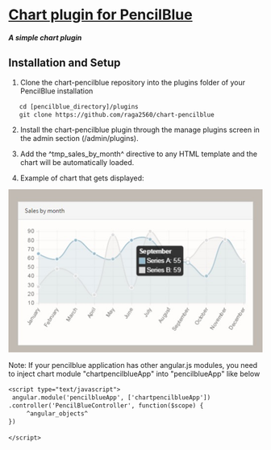 [Chart plugin for PencilBlue](http://pencilblue.org)
=====

##### A simple chart plugin

Installation and Setup
-----

1. Clone the chart-pencilblue repository into the plugins folder of your PencilBlue installation

```shell
   cd [pencilblue_directory]/plugins
   git clone https://github.com/raga2560/chart-pencilblue

```

2. Install the chart-pencilblue plugin through the manage plugins screen in the admin section (/admin/plugins).

3. Add the ^tmp_sales_by_month^ directive to any HTML template and the chart will be automatically loaded.

4. Example of chart that gets displayed:

![Image of example chart](https://github.com/raga2560/chart-pencilblue/blob/master/pb_chart_plugin.jpg)


Note: If your pencilblue application has other angular.js modules, you need to inject chart module "chartpencilblueApp" into "pencilblueApp" like below

```
<script type="text/javascript">
 angular.module('pencilblueApp', ['chartpencilblueApp'])
.controller('PencilBlueController', function($scope) {
     ^angular_objects^
})

</script>
```

